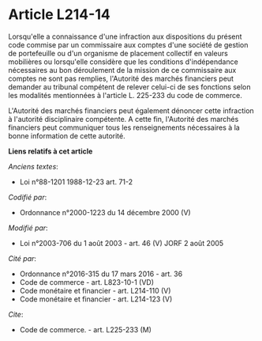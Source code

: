 # Article L214-14

Lorsqu'elle a connaissance d'une infraction aux dispositions du présent code commise par un commissaire aux comptes d'une
société de gestion de portefeuille ou d'un organisme de placement collectif en valeurs mobilières ou lorsqu'elle considère
que les conditions d'indépendance nécessaires au bon déroulement de la mission de ce commissaire aux comptes ne sont pas
remplies, l'Autorité des marchés financiers peut demander au tribunal compétent de relever celui-ci de ses fonctions selon
les modalités mentionnées à l'article L. 225-233 du code de commerce.

L'Autorité des marchés financiers peut également dénoncer cette infraction à l'autorité disciplinaire compétente. A cette
fin, l'Autorité des marchés financiers peut communiquer tous les renseignements nécessaires à la bonne information de cette
autorité.

**Liens relatifs à cet article**

_Anciens textes_:

  - Loi n°88-1201 1988-12-23 art. 71-2

_Codifié par_:

  - Ordonnance n°2000-1223 du 14 décembre 2000 (V)

_Modifié par_:

  - Loi n°2003-706 du 1 août 2003 - art. 46 (V) JORF 2 août 2005

_Cité par_:

  - Ordonnance n°2016-315 du 17 mars 2016 - art. 36
  - Code de commerce - art. L823-10-1 (VD)
  - Code monétaire et financier - art. L214-110 (V)
  - Code monétaire et financier - art. L214-123 (V)

_Cite_:

  - Code de commerce. - art. L225-233 (M)
